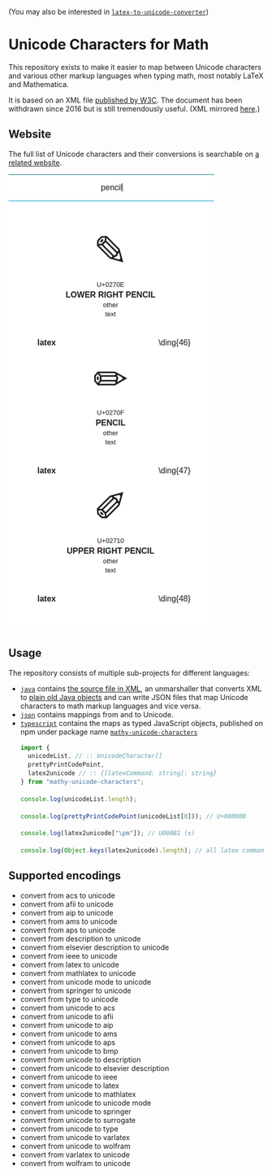 (You may also be interested in [`latex-to-unicode-converter`](https://github.com/digitalheir/latex-to-unicode-converter))

# Unicode Characters for Math

This repository exists to make it easier to map between Unicode characters and various other markup languages when typing math, most notably LaTeX and Mathematica.

It is based on an XML file [published by W3C](https://www.w3.org/TR/unicode-xml/). The document has been withdrawn since 2016 but is still tremendously useful. (XML mirrored [here](https://github.com/digitalheir/mathy-unicode-characters/blob/master/java/src/main/resources/unicode.xml).)

## Website
The full list of Unicode characters and their conversions is searchable on [a related website](https://digitalheir.github.io/mathy-unicode-characters/).

![Example character from website](https://raw.githubusercontent.com/digitalheir/mathy-unicode-characters/gh-pages/img/pencil.png)

## Usage
The repository consists of multiple sub-projects for different languages:

* [`java`](https://github.com/digitalheir/mathy-unicode-characters/tree/master/java) contains [the source file in XML](https://github.com/digitalheir/mathy-unicode-characters/blob/master/java/src/main/resources/unicode.xml), an unmarshaller that converts XML to [plain old Java objects](https://en.wikipedia.org/wiki/Plain_old_Java_object) and can write JSON files that map Unicode characters to math markup languages and vice versa.
* [`json`](https://github.com/digitalheir/mathy-unicode-characters/tree/master/json) contains mappings from and to Unicode.
* [`typescript`](https://github.com/digitalheir/mathy-unicode-characters/tree/master/typescript) contains the maps as typed JavaScript objects, published on npm under package name [`mathy-unicode-characters`](https://www.npmjs.com/package/mathy-unicode-characters)
  ```typescript
  import {
    unicodeList, // :: UnicodeCharacter[]
    prettyPrintCodePoint,
    latex2unicode // :: {[latexCommand: string]: string}
  } from "mathy-unicode-characters";
  
  console.log(unicodeList.length);
  
  console.log(prettyPrintCodePoint(unicodeList[0])); // U+000000
  
  console.log(latex2unicode["\pm"]); // U000B1 (±)
  
  console.log(Object.keys(latex2unicode).length); // all latex commands that are supported
  ```

## Supported encodings
* convert from acs to unicode
* convert from afii to unicode
* convert from aip to unicode
* convert from ams to unicode
* convert from aps to unicode
* convert from description to unicode
* convert from elsevier description to unicode
* convert from ieee to unicode
* convert from latex to unicode
* convert from mathlatex to unicode
* convert from unicode mode to unicode
* convert from springer to unicode
* convert from type to unicode
* convert from unicode to acs
* convert from unicode to afii
* convert from unicode to aip
* convert from unicode to ams
* convert from unicode to aps
* convert from unicode to bmp
* convert from unicode to description
* convert from unicode to elsevier description
* convert from unicode to ieee
* convert from unicode to latex
* convert from unicode to mathlatex
* convert from unicode to unicode mode
* convert from unicode to springer
* convert from unicode to surrogate
* convert from unicode to type
* convert from unicode to varlatex
* convert from unicode to wolfram
* convert from varlatex to unicode
* convert from wolfram to unicode
